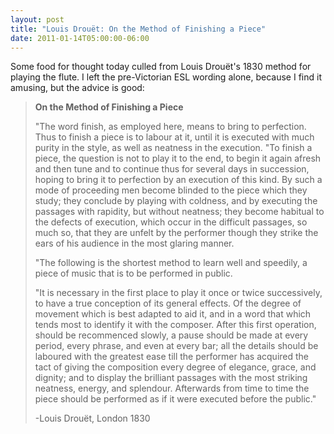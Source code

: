 ```yaml
---
layout: post
title: "Louis Drouët: On the Method of Finishing a Piece"
date: 2011-01-14T05:00:00-06:00
---
```


Some food for thought today culled from Louis Drouët's 1830 method for playing the flute. I left the pre-Victorian ESL wording alone, because I find it amusing, but the advice is good:

> **On the Method of Finishing a Piece**
>
> "The word finish, as employed here, means to bring to perfection. Thus to finish a piece is to labour at it, until it is executed with much purity in the style, as well as neatness in the execution.
> "To finish a piece, the question is not to play it to the end, to begin it again afresh and then tune and to continue thus for several days in succession, hoping to bring it to perfection by an execution of this kind. By such a mode of proceeding men become blinded to the piece which they study; they conclude by playing with coldness, and by executing the passages with rapidity, but without neatness; they become habitual to the defects of execution, which occur in the difficult passages, so much so, that they are unfelt by the performer though they strike the ears of his audience in the most glaring manner.
>
> "The following is the shortest method to learn well and speedily, a piece of music that is to be performed in public.  
>
> "It is necessary in the first place to play it once or twice successively, to have a true conception of its general effects. Of the degree of movement which is best adapted to aid it, and in a word that which tends most to identify it with the composer. After this first operation, should be recommenced slowly, a pause should be made at every period, every phrase, and even at every bar; all the details should be laboured with the greatest ease till the performer has acquired the tact of giving the composition every degree of elegance, grace, and dignity; and to display the brilliant passages with the most striking neatness, energy, and splendour. Afterwards from time to time the piece should be performed as if it were executed before the public."
>
> -Louis Drouët, London 1830
